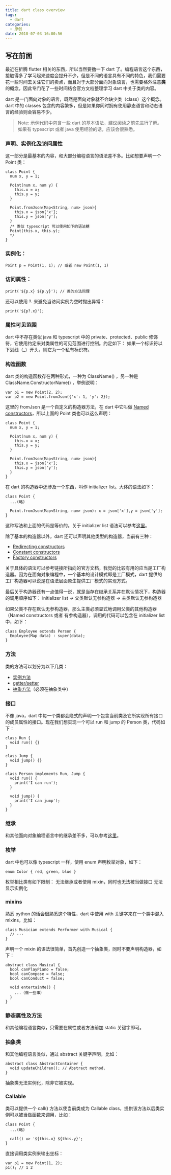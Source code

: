 ```yaml
---
title: dart class overview
tags:
  - dart
categories:
  - 原创
date: 2018-07-03 16:00:56
---
```


## 写在前面
最近在折腾 flutter 相关的东西，所以当然要撸一下 dart 了。编程语言这个东西，接触得多了学习起来速度会提升不少，但是不同的语言具有不同的特色，我们需要花一些时间去关注它们的卖点，而且对于大部分面向对象语言，也需要格外注意**类**的概念，因此专门花了一些时间结合官方文档整理学习 dart 中关于类的内容。

dart 是一门面向对象的语言，既然是面向对象就不会缺少类（class）这个概念。dart 中的 classes 包含的内容繁多，但是如果你同时拥有使用静态语言和动态语言的经验则会容易不少。

> Note: 示例代码中包含一些 dart 的基本语法，建议阅读之前先进行了解。如果有 typescript 或者 java 使用经验的话，应该会很熟悉。

### 声明、实例化及访问属性
这一部分是最基本的内容，和大部分编程语言的语法差不多。比如想要声明一个 Point 类：
```
class Point {
  num x, y = 1;

  Point(num x, num y) {
    this.x = x;
    this.y = y;
  }

  Point.fromJson(Map<String, num> json){
    this.x = json['x'];
    this.y = json['y'];
  }
  /* 类似 typescript 可以使用如下的语法糖
  Point(this.x, this.y);
  */
}
```

### 实例化：
```
Point p = Point(1, 1); // 或者 new Point(1, 1)
```
### 访问属性：
```
print('${p.x} ${p.y}'); // 类的方法同理
```
还可以使用 ?. 来避免当访问实例为空时抛出异常：
```
print('${p?.x}');
```
### 属性可见范围
dart 中不存在类似 java 和 typescript 中的 private、protected、public 修饰符，它使用约定来对类属性的可见范围进行控制。约定如下：
如果一个标识符以下划线（_）开头，则它为一个私有标识符。

### 构造函数
dart 类的构造函数存在两种形式，一种为 ClassName() ，另一种是 ClassName.ConstructorName() ，举例说明：
```
var p1 = new Point(2, 2);
var p2 = new Point.fromJson({'x': 1, 'y': 2}); 
```
这里的 fromJson 是一个自定义的构造器方法，在 dart 中它叫做 [Named constructors](https://www.dartlang.org/guides/language/language-tour#named-constructors)，所以上面的 Point 类也可以这么声明：
```
class Point {
  num x, y = 1;

  Point(num x, num y) {
    this.x = x;
    this.y = y;
  }

  Point.fromJson(Map<String, num> json){
    this.x = json['x'];
    this.y = json['y'];
  }
}
```
在 dart 的构造器中还涉及一个东西，叫作 initializer list。大体的语法如下：
```
class Point {
  ...(略)

  Point.fromJson(Map<String, num> json): x = json['x'],y = json['y'];
}
```
这种写法和上面的代码是等价的。关于 initializer list 语法可以参考[这里](https://www.dartlang.org/guides/language/language-tour#initializer-list)。

除了基本的构造器以外，dart 还可以声明其他类型的构造器，当前有三种：
* [Redirecting constructors](https://www.dartlang.org/guides/language/language-tour#redirecting-constructors)
* [Constant constructors](https://www.dartlang.org/guides/language/language-tour#constant-constructors)
* [Factory constructors](https://www.dartlang.org/guides/language/language-tour#factory-constructors)

关于具体的语法可以参考链接所指向的官方文档，我觉的比较有用的应当是工厂构造器。因为在面向对象编程中，一个基本的设计模式即是工厂模式，dart 提供的工厂构造器可以说是在语法层面原生提供工厂模式的实现方式。

最后关于构造器还有一点值得一说，就是当存在继承关系并在默认情况下，构造器的调用顺序如下：
initializer list -> 父类默认无参构造器 -> 主类默认无参构造器

如果父类不存在默认无参构造器，那么主类必须显式地调用父类的其他构造器（Named constructors 或者 有参构造器），调用的代码可以包含在 initializer list 中，如下：
```
class Employee extends Person {
  Employee(Map data) : super(data);
}
```
### 方法
类的方法可以划分为以下几类：
* [实例方法](https://www.dartlang.org/guides/language/language-tour#instance-methods)
* [getter/setter](https://www.dartlang.org/guides/language/language-tour#getters-and-setters)
* [抽象方法](https://www.dartlang.org/guides/language/language-tour#abstract-methods)（必须在抽象类中）

### 接口
不像 java，dart 中每一个类都会隐式的声明一个包含当前类及它所实现所有接口的成员属性的接口。现在我们想实现一个可以 run 和 jump 的 Person 类，代码如下：
```
class Run {
  void run() {}
}

class Jump {
  void jump() {}
}

class Person implements Run, Jump {
  void run() {
    print('I can run');
  }
  
  void jump() {
    print('I can jump');
  }
}
```
### 继承
和其他面向对象编程语言中的继承差不多，可以参考[这里](https://www.dartlang.org/guides/language/language-tour#extending-a-class)。

### 枚举
dart 中也可以像 typescript 一样，使用 enum 声明枚举对象，如下：
```
enum Color { red, green, blue }
```
枚举相比类有如下限制：
无法继承或者使用 mixin，同时也无法被当做接口
无法显示实例化

### mixins
熟悉 python 的话会很熟悉这个特性，dart 中使用 with 关键字来在一个类中混入 mixins，比如：
```
class Musician extends Performer with Musical {
  // ···
}
```
声明一个 mixin 的语法很简单，首先创造一个抽象类，同时不要声明构造器，如下：
```
abstract class Musical {
  bool canPlayPiano = false;
  bool canCompose = false;
  bool canConduct = false;

  void entertainMe() {
    ...（做一些事）
  }
}
```
### 静态属性及方法
和其他编程语言类似，只需要在属性或者方法前加 static 关键字即可。

### 抽象类
和其他编程语言类似，通过 abstract 关键字声明，比如：
```
abstract class AbstractContainer {
  void updateChildren(); // Abstract method.
}
```
抽象类无法实例化，除非它被实现。

### Callable 
类可以提供一个 call() 方法以使当前类成为 Callable class，提供该方法以后类实例可以被当做函数来调用，比如：
```
class Point {
  ...(略)

  call() => '${this.x} ${this.y}';
}
```
直接调用类实例来输出坐标：
```
var p1 = new Point(1, 2);
p1(); // 1 2
```
